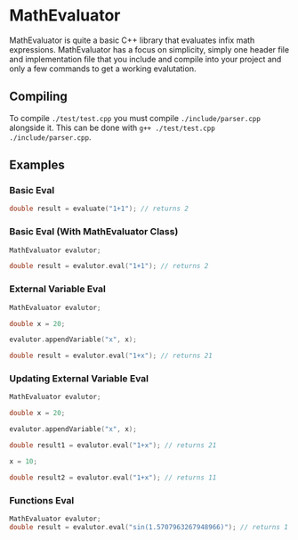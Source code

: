 # MathEvaluator

MathEvaluator is quite a basic C++ library that evaluates infix math expressions. MathEvaluator has a focus on simplicity, simply one header file and implementation file that you include and compile into your project and only a few commands to get a working evalutation.

## Compiling
To compile `./test/test.cpp` you must compile `./include/parser.cpp` alongside it. This can be done with `g++ ./test/test.cpp ./include/parser.cpp`. 

## Examples

### Basic Eval
```c++
double result = evaluate("1+1"); // returns 2
```
### Basic Eval (With MathEvaluator Class)
```c++
MathEvaluator evalutor;

double result = evalutor.eval("1+1"); // returns 2
```
### External Variable Eval
```c++
MathEvaluator evalutor;

double x = 20;

evalutor.appendVariable("x", x);

double result = evalutor.eval("1+x"); // returns 21
```
### Updating External Variable Eval
```c++
MathEvaluator evalutor;

double x = 20;

evalutor.appendVariable("x", x);

double result1 = evalutor.eval("1+x"); // returns 21

x = 10;

double result2 = evalutor.eval("1+x"); // returns 11
```
### Functions Eval
```c++
MathEvaluator evalutor;
double result = evalutor.eval("sin(1.5707963267948966)"); // returns 1
```
